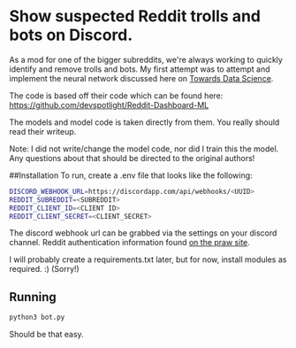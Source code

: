 # Show suspected Reddit trolls and bots on Discord.

As a mod for one of the bigger subreddits, we're always working to quickly identify and remove trolls and bots.  My first attempt was to attempt and implement the neural network discussed here on [Towards Data Science](https://towardsdatascience.com/trolls-and-bots-are-disrupting-social-media-heres-how-ai-can-stop-them-d9b969336a06).

The code is based off their code which can be found here:  https://github.com/devspotlight/Reddit-Dashboard-ML

The models and model code is taken directly from them.  You really should read their writeup.

Note:  I did not write/change the model code, nor did I train this the model.  Any questions about that should be directed to the original authors!  

##Installation
To run, create a .env file that looks like the following:

```bash
DISCORD_WEBHOOK_URL=https://discordapp.com/api/webhooks/<UUID>
REDDIT_SUBREDDIT=<SUBREDDIT>
REDDIT_CLIENT_ID=<CLIENT ID>
REDDIT_CLIENT_SECRET=<CLIENT_SECRET>
```

The 	discord webhook url can be grabbed via the settings on your discord channel.
Reddit authentication information found [on the praw site](https://praw.readthedocs.io/en/latest/getting_started/authentication.html).

I will probably create a requirements.txt later, but for now, install modules as required.  :)  (Sorry!)

## Running
```bash
python3 bot.py
```
Should be that easy.